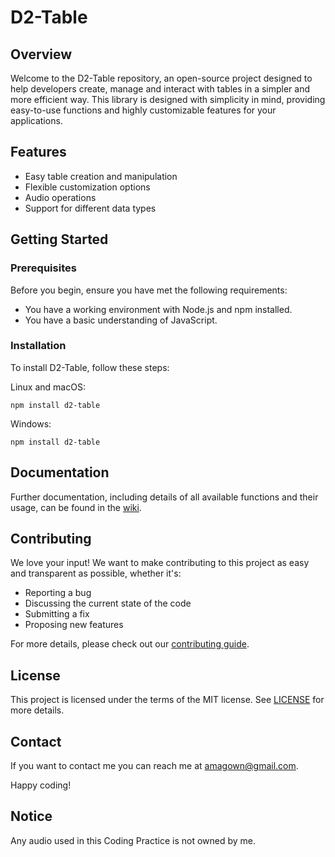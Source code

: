 # D2-Table

## Overview

Welcome to the D2-Table repository, an open-source project designed to help developers create, manage and interact with tables in a simpler and more efficient way. This library is designed with simplicity in mind, providing easy-to-use functions and highly customizable features for your applications.

## Features

- Easy table creation and manipulation
- Flexible customization options
- Audio operations
- Support for different data types

## Getting Started

### Prerequisites
Before you begin, ensure you have met the following requirements:
* You have a working environment with Node.js and npm installed.
* You have a basic understanding of JavaScript.

### Installation
To install D2-Table, follow these steps:

Linux and macOS:
```
npm install d2-table
```

Windows:
```
npm install d2-table
```

## Documentation
Further documentation, including details of all available functions and their usage, can be found in the [wiki](https://github.com/Magowntown/d2-table/wiki).

## Contributing
We love your input! We want to make contributing to this project as easy and transparent as possible, whether it's:
* Reporting a bug
* Discussing the current state of the code
* Submitting a fix
* Proposing new features

For more details, please check out our [contributing guide](https://github.com/Magowntown/d2-table/blob/main/CONTRIBUTING.md).

## License
This project is licensed under the terms of the MIT license. See [LICENSE](https://github.com/Magowntown/d2-table/blob/main/LICENSE) for more details.

## Contact
If you want to contact me you can reach me at amagown@gmail.com. 

Happy coding!

## Notice
Any audio used in this Coding Practice is not owned by me.
